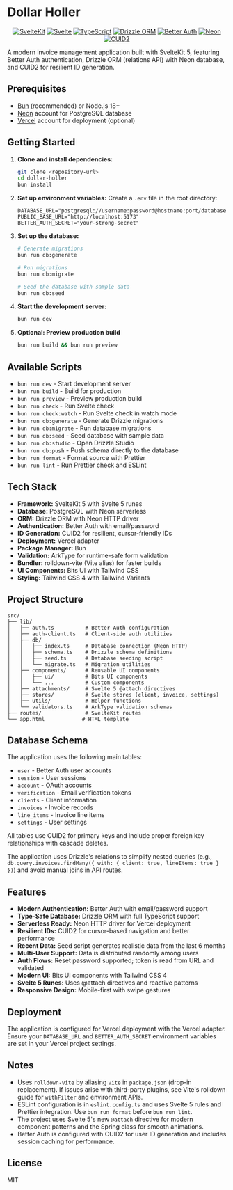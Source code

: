 # Dollar Holler

<div align="center">

[![SvelteKit](https://img.shields.io/badge/SvelteKit-2.43.4-orange?logo=svelte&logoColor=white)](https://kit.svelte.dev/)
[![Svelte](https://img.shields.io/badge/Svelte-5.39.6-red?logo=svelte&logoColor=white)](https://svelte.dev/)
[![TypeScript](https://img.shields.io/badge/TypeScript-5.9.2-blue?logo=typescript&logoColor=white)](https://www.typescriptlang.org/)
[![Drizzle ORM](https://img.shields.io/badge/Drizzle%20ORM-0.44.5-green?logo=postgresql&logoColor=white)](https://orm.drizzle.team/)
[![Better Auth](https://img.shields.io/badge/Better%20Auth-1.3.17-purple?logo=auth0&logoColor=white)](https://www.better-auth.com/)
[![Neon](https://img.shields.io/badge/Neon-0.10.4-cyan?logo=postgresql&logoColor=white)](https://neon.tech/)
[![CUID2](https://img.shields.io/badge/CUID2-2.2.2-yellow?logo=javascript&logoColor=white)](https://github.com/paralleldrive/cuid2)

</div>

A modern invoice management application built with SvelteKit 5, featuring Better Auth authentication, Drizzle ORM (relations API) with Neon database, and CUID2 for resilient ID generation.

## Prerequisites

- [Bun](https://bun.sh/) (recommended) or Node.js 18+
- [Neon](https://neon.tech/) account for PostgreSQL database
- [Vercel](https://vercel.com/) account for deployment (optional)

## Getting Started

1. **Clone and install dependencies:**

   ```bash
   git clone <repository-url>
   cd dollar-holler
   bun install
   ```

2. **Set up environment variables:**
   Create a `.env` file in the root directory:

   ```env
   DATABASE_URL="postgresql://username:password@hostname:port/database"
   PUBLIC_BASE_URL="http://localhost:5173"
   BETTER_AUTH_SECRET="your-strong-secret"
   ```

3. **Set up the database:**

   ```bash
   # Generate migrations
   bun run db:generate

   # Run migrations
   bun run db:migrate

   # Seed the database with sample data
   bun run db:seed
   ```

4. **Start the development server:**

   ```bash
   bun run dev
   ```

5. **Optional: Preview production build**
   ```bash
   bun run build && bun run preview
   ```

## Available Scripts

- `bun run dev` - Start development server
- `bun run build` - Build for production
- `bun run preview` - Preview production build
- `bun run check` - Run Svelte check
- `bun run check:watch` - Run Svelte check in watch mode
- `bun run db:generate` - Generate Drizzle migrations
- `bun run db:migrate` - Run database migrations
- `bun run db:seed` - Seed database with sample data
- `bun run db:studio` - Open Drizzle Studio
- `bun run db:push` - Push schema directly to the database
- `bun run format` - Format source with Prettier
- `bun run lint` - Run Prettier check and ESLint

## Tech Stack

- **Framework:** SvelteKit 5 with Svelte 5 runes
- **Database:** PostgreSQL with Neon serverless
- **ORM:** Drizzle ORM with Neon HTTP driver
- **Authentication:** Better Auth with email/password
- **ID Generation:** CUID2 for resilient, cursor-friendly IDs
- **Deployment:** Vercel adapter
- **Package Manager:** Bun
- **Validation:** ArkType for runtime-safe form validation
- **Bundler:** rolldown-vite (Vite alias) for faster builds
- **UI Components:** Bits UI with Tailwind CSS
- **Styling:** Tailwind CSS 4 with Tailwind Variants

## Project Structure

```
src/
├── lib/
│   ├── auth.ts          # Better Auth configuration
│   ├── auth-client.ts   # Client-side auth utilities
│   ├── db/
│   │   ├── index.ts     # Database connection (Neon HTTP)
│   │   ├── schema.ts    # Drizzle schema definitions
│   │   ├── seed.ts      # Database seeding script
│   │   └── migrate.ts   # Migration utilities
│   ├── components/      # Reusable UI components
│   │   ├── ui/          # Bits UI components
│   │   └── ...          # Custom components
│   ├── attachments/     # Svelte 5 @attach directives
│   ├── stores/          # Svelte stores (client, invoice, settings)
│   ├── utils/           # Helper functions
│   └── validators.ts    # ArkType validation schemas
├── routes/              # SvelteKit routes
└── app.html            # HTML template
```

## Database Schema

The application uses the following main tables:

- `user` - Better Auth user accounts
- `session` - User sessions
- `account` - OAuth accounts
- `verification` - Email verification tokens
- `clients` - Client information
- `invoices` - Invoice records
- `line_items` - Invoice line items
- `settings` - User settings

All tables use CUID2 for primary keys and include proper foreign key relationships with cascade deletes.

The application uses Drizzle's relations to simplify nested queries (e.g., `db.query.invoices.findMany({ with: { client: true, lineItems: true } })`) and avoid manual joins in API routes.

## Features

- **Modern Authentication:** Better Auth with email/password support
- **Type-Safe Database:** Drizzle ORM with full TypeScript support
- **Serverless Ready:** Neon HTTP driver for Vercel deployment
- **Resilient IDs:** CUID2 for cursor-based navigation and better performance
- **Recent Data:** Seed script generates realistic data from the last 6 months
- **Multi-User Support:** Data is distributed randomly among users
- **Auth Flows:** Reset password supported; token is read from URL and validated
- **Modern UI:** Bits UI components with Tailwind CSS 4
- **Svelte 5 Runes:** Uses @attach directives and reactive patterns
- **Responsive Design:** Mobile-first with swipe gestures

## Deployment

The application is configured for Vercel deployment with the Vercel adapter. Ensure your `DATABASE_URL` and `BETTER_AUTH_SECRET` environment variables are set in your Vercel project settings.

## Notes

- Uses `rolldown-vite` by aliasing `vite` in `package.json` (drop-in replacement). If issues arise with third-party plugins, see Vite's rolldown guide for `withFilter` and environment APIs.
- ESLint configuration is in `eslint.config.ts` and uses Svelte 5 rules and Prettier integration. Use `bun run format` before `bun run lint`.
- The project uses Svelte 5's new `@attach` directive for modern component patterns and the Spring class for smooth animations.
- Better Auth is configured with CUID2 for user ID generation and includes session caching for performance.

## License

MIT
